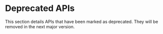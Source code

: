 # Deprecated APIs

This section details APIs that have been marked as deprecated. They will be removed in the next major version.